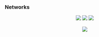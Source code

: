 ### Networks
<p align="center">
<a href="https://mobeigi.com"><img src="https://img.shields.io/static/v1?label=mobeigi.com&message=%20&color=yellow&logo=google+earth&style=flat-square&logoColor=white" /></a>
<a href="https://mobeigi.com/blog"><img src="https://img.shields.io/static/v1?label=Blog&message=%20&color=orange&logo=Blogger&style=flat-square&logoColor=white" /></a>  
<a href="mailto:me@mobeigi.com"><img src="https://img.shields.io/static/v1?label=me@mobeigi.com&message=%20&color=red&logo=gmail&style=flat-square&logoColor=white" /></a> 
<br />
<br />
<img src="https://visitor-badge.glitch.me/badge?page_id=mobeigi.mobeigi" />  
</p>
